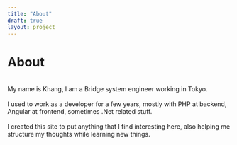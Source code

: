 ```yaml
---
title: "About"
draft: true
layout: project
---
```

# About
\
My name is Khang, I am a Bridge system engineer working in Tokyo.
\
\
I used to work as a developer for a few years, mostly with PHP at backend, Angular at frontend, sometimes .Net related stuff.
\
\
I created this site to put anything that I find interesting here, also helping me structure my thoughts while learning new things.